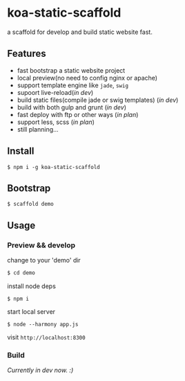 # koa-static-scaffold
a scaffold for develop and build static website fast.

## Features

* fast bootstrap a static website project
* local preview(no need to config nginx or apache)
* support template engine like `jade`, `swig`
* supoort live-reload(*in dev*)
* build static files(compile jade or swig templates) (*in dev*)
* build with both gulp and grunt  (*in dev*)
* fast deploy with ftp or other ways (*in plan*)
* support less, scss  (*in plan*)
* still planning...


## Install
```
$ npm i -g koa-static-scaffold
```

## Bootstrap
```
$ scaffold demo
```

## Usage

### Preview && develop

change to your 'demo' dir

```sh
$ cd demo
```

install node deps
```
$ npm i
```

start local server
```
$ node --harmony app.js
```

visit `http://localhost:8300`

### Build

*Currently in dev now. :)*